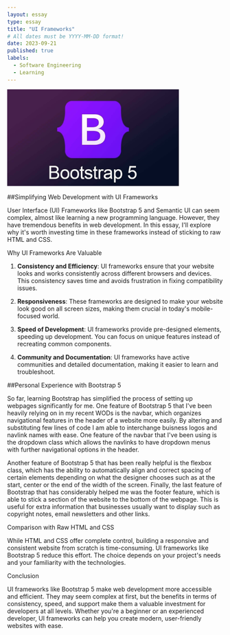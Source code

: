 ```yaml
---
layout: essay
type: essay
title: "UI Frameworks"
# All dates must be YYYY-MM-DD format!
date: 2023-09-21
published: true
labels:
  - Software Engineering
  - Learning
---
```


<img width="400px" class="rounded float-start pe-4" src="../img/Bootstrap5.jpg">

##Simplifying Web Development with UI Frameworks

User Interface (UI) Frameworks like Bootstrap 5 and Semantic UI can seem complex, almost like learning a new programming language. However, they have tremendous benefits in web development. In this essay, I'll explore why it's worth investing time in these frameworks instead of sticking to raw HTML and CSS.

Why UI Frameworks Are Valuable

1. **Consistency and Efficiency**: UI frameworks ensure that your website looks and works consistently across different browsers and devices. This consistency saves time and avoids frustration in fixing compatibility issues.

2. **Responsiveness**: These frameworks are designed to make your website look good on all screen sizes, making them crucial in today's mobile-focused world.

3. **Speed of Development**: UI frameworks provide pre-designed elements, speeding up development. You can focus on unique features instead of recreating common components.

4. **Community and Documentation**: UI frameworks have active communities and detailed documentation, making it easier to learn and troubleshoot.

##Personal Experience with Bootstrap 5

So far, learning Bootstrap has simplified the process of setting up webpages significantly for me. One feature of Bootstrap 5 that I've been heavily relying on in my recent WODs is the navbar, which organizes navigational features in the header of a website more easily. By altering and substituting few lines of code I am able to interchange buisness logos and navlink names with ease. One feature of the navbar that I've been using is the dropdown class which allows the navlinks to have dropdown menus with further navigational options in the header. 

Another feature of Bootstrap 5 that has been really helpful is the flexbox class, which has the ability to automatically align and correct spacing of certain elements depending on what the designer chooses such as at the start, center or the end of the width of the screen. Finally, the last feature of Bootstrap that has considerably helped me was the footer feature, which is able to stick a section of the website to the bottom of the webpage. This is useful for extra information that businesses usually want to display such as copyright notes, email newsletters and other links.

Comparison with Raw HTML and CSS

While HTML and CSS offer complete control, building a responsive and consistent website from scratch is time-consuming. UI frameworks like Bootstrap 5 reduce this effort. The choice depends on your project's needs and your familiarity with the technologies.

Conclusion

UI frameworks like Bootstrap 5 make web development more accessible and efficient. They may seem complex at first, but the benefits in terms of consistency, speed, and support make them a valuable investment for developers at all levels. Whether you're a beginner or an experienced developer, UI frameworks can help you create modern, user-friendly websites with ease.
